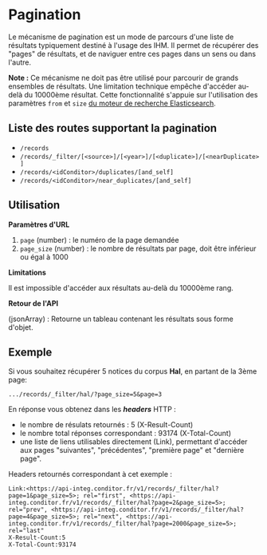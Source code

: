# Pagination

Le mécanisme de pagination est un mode de parcours d'une liste de résultats typiquement destiné à l'usage des IHM. Il permet de récupérer des "pages" de résultats, et de naviguer entre ces pages dans un sens ou dans l'autre. 

**Note :** Ce mécanisme ne doit pas être utilisé pour parcourir de grands ensembles de résultats. Une limitation technique empêche d'accéder au-delà du 10000ème résultat. Cette fonctionnalité s'appuie sur l'utilisation des paramètres `from` et `size` [du moteur de recherche Elasticsearch](https://www.elastic.co/guide/en/elasticsearch/reference/6.x/search-request-from-size.html).

## Liste des routes supportant la pagination

- `/records`
- `/records/_filter/[<source>]/[<year>]/[<duplicate>]/[<nearDuplicate>]`
- `/records/<idConditor>/duplicates/[and_self]`
- `/records/<idConditor>/near_duplicates/[and_self]`


## Utilisation

**Paramètres d'URL**

1. `page` (number) : le numéro de la page demandée
2. `page_size` (number) : le nombre de résultats par page, doit être inférieur ou égal à 1000 

**Limitations**

Il est impossible d'accéder aux résultats au-delà du 10000ème rang.

**Retour de l'API**

(jsonArray) : Retourne un tableau contenant les résultats sous forme d'objet.

## Exemple

Si vous souhaitez récupérer 5 notices du corpus **Hal**, en partant de la 3ème page:

```url
.../records/_filter/hal/?page_size=5&page=3
```

En réponse vous obtenez dans les ***headers*** HTTP :

- le nombre de résulats retournés : 5 (X-Result-Count) 
- le nombre total réponses correspondant : 93174 (X-Total-Count)
- une liste de liens utilisables directement (Link), permettant d'accéder aux pages "suivantes", "précédentes", "première page" et "dernière page".

Headers retournés correspondant à cet exemple :

```Headers
Link:<https://api-integ.conditor.fr/v1/records/_filter/hal?page=1&page_size=5>; rel="first", <https://api-integ.conditor.fr/v1/records/_filter/hal?page=2&page_size=5>; rel="prev", <https://api-integ.conditor.fr/v1/records/_filter/hal?page=4&page_size=5>; rel="next", <https://api-integ.conditor.fr/v1/records/_filter/hal?page=2000&page_size=5>; rel="last"
X-Result-Count:5
X-Total-Count:93174
```


